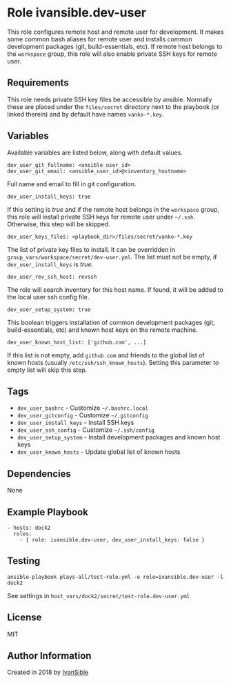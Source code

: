 # Role ivansible.dev-user

This role configures remote host and remote user for development.
It makes some common bash aliases for remote user and installs
common development packages (git, build-essentials, etc).
If remote host belongs to the `workspace` group, this role will
also enable private SSH keys for remote user.


## Requirements

This role needs private SSH key files be accessible by ansible.
Normally these are placed under the `files/secret` directory next to
the playbook (or linked therein) and by default have names `vanko-*.key`.


## Variables

Available variables are listed below, along with default values.


    dev_user_git_fullname: <ansible_user_id>
    dev_user_git_email: <ansible_user_id>@<inventory_hostname>

Full name and email to fill in git configuration.


    dev_user_install_keys: true

If this setting is *true* and if the remote host belongs in the
`workspace` group, this role will install private SSH keys for
remote user under `~/.ssh`. Otherwise, this step will be skipped.


    dev_user_keys_files: <playbook_dir>/files/secret/vanko-*.key

The list of private key files to install. It can be overridden in
`group_vars/workspace/secret/dev-user.yml`. The list must not be empty,
if `dev_user_install_keys` is *true*.


    dev_user_rev_ssh_host: revssh

The role will search inventory for this host name. If found, it will
be added to the local user ssh config file.


    dev_user_setup_system: true

This boolean triggers installation of common development packages
(git, build-essentials, etc) and known host keys on the remote machine.


    dev_user_known_host_list: ['github.com', ...]

If this list is not empty, add `github.com` and friends to the global
list of known hosts (usually `/etc/ssh/ssh_known_hosts`).
Setting this parameter to empty list will skip this step.


## Tags

- `dev_user_bashrc` - Customize `~/.bashrc.local`
- `dev_user_gitconfig` - Customize `~/.gitconfig`
- `dev_user_install_keys` - Install SSH keys
- `dev_user_ssh_config` - Customize `~/.ssh/config`
- `dev_user_setup_system` - Install development packages and known host keys
- `dev_user_known_hosts` - Update global list of known hosts


## Dependencies

None


## Example Playbook

    - hosts: dock2
      roles:
        - { role: ivansible.dev-user, dev_user_install_keys: false }


## Testing

    ansible-playbook plays-all/test-role.yml -e role=ivansible.dev-user -l dock2

See settings in `host_vars/dock2/secret/test-role.dev-user.yml`


## License

MIT


## Author Information

Created in 2018 by [IvanSible](https://github.com/ivansible)
